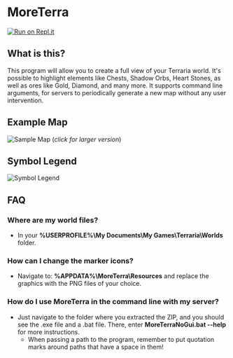 # MoreTerra
[![Run on Repl.it](https://repl.it/badge/github/UzayAnil/MoreTerra)](https://repl.it/github/UzayAnil/MoreTerra)
## What is this?
This program will allow you to create a full view of your Terraria world. It's possible to highlight elements like Chests, Shadow Orbs, Heart Stones, as well as ores like Gold, Diamond, and many more.
It supports command line arguments, for servers to periodically generate a new map without any user intervention.

## Example Map
![Sample Map](http://i.imgur.com/YH6m2.jpg)
(_click for larger version_)

## Symbol Legend
![Symbol Legend](http://i.imgur.com/pWbYUgv.png)

## FAQ

### Where are my world files?
* In your **%USERPROFILE%\My Documents\My Games\Terraria\Worlds** folder.

### How can I change the marker icons?
* Navigate to: **%APPDATA%\MoreTerra\Resources** and replace the graphics with the PNG files of your choice.

### How do I use MoreTerra in the command line with my server?
* Just navigate to the folder where you extracted the ZIP, and you should see the .exe file and a .bat file. There, enter **MoreTerraNoGui.bat --help** for more instructions.
  * When passing a path to the program, remember to put quotation marks around paths that have a space in them!
